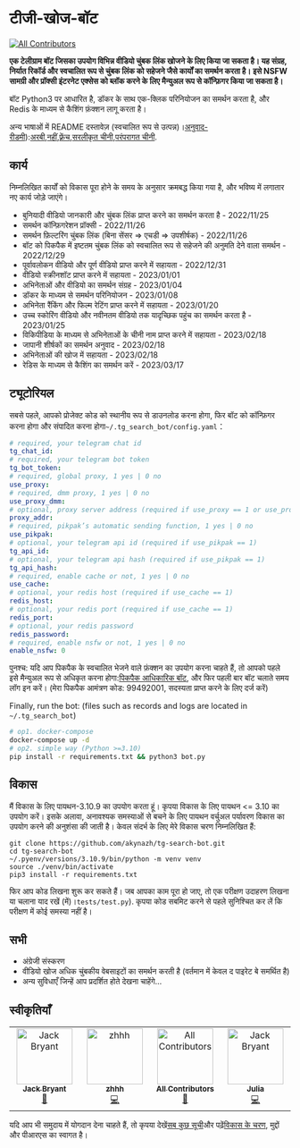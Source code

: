 # टीजी-खोज-बॉट

<!-- ALL-CONTRIBUTORS-BADGE:START - Do not remove or modify this section -->

[![All Contributors](https://img.shields.io/badge/all_contributors-4-orange.svg?style=flat-square)](#contributors-)

<!-- ALL-CONTRIBUTORS-BADGE:END -->

**एक टेलीग्राम बॉट जिसका उपयोग विभिन्न वीडियो चुंबक लिंक खोजने के लिए किया जा सकता है। यह संग्रह, निर्यात रिकॉर्ड और स्वचालित रूप से चुंबक लिंक को सहेजने जैसे कार्यों का समर्थन करता है। इसे NSFW सामग्री और प्रॉक्सी इंटरनेट एक्सेस को ब्लॉक करने के लिए मैन्युअल रूप से कॉन्फ़िगर किया जा सकता है।**

बॉट Python3 पर आधारित है, डॉकर के साथ एक-क्लिक परिनियोजन का समर्थन करता है, और Redis के माध्यम से कैशिंग फ़ंक्शन लागू करता है।

अन्य भाषाओं में README दस्तावेज़ (स्वचालित रूप से उत्पन्न)।[अनुवाद-रीडमी](https://github.com/dephraiim/translate-readme)):[अरबी](./README.ar.md),[नहीं](./README.hi.md),[फ़्रेंच](./README.fr.md),[सरलीकृत चीनी](./README.zh-CN.md),[परंपरागत चीनी](./README.zh-TW.md).

## कार्य

निम्नलिखित कार्यों को विकास पूरा होने के समय के अनुसार क्रमबद्ध किया गया है, और भविष्य में लगातार नए कार्य जोड़े जाएंगे।

-   बुनियादी वीडियो जानकारी और चुंबक लिंक प्राप्त करने का समर्थन करता है - 2022/11/25
-   समर्थन कॉन्फ़िगरेशन प्रॉक्सी - 2022/11/26
-   समर्थन फ़िल्टरिंग चुंबक लिंक (बिना सेंसर => एचडी => उपशीर्षक) - 2022/11/26
-   बॉट को पिकपैक में इष्टतम चुंबक लिंक को स्वचालित रूप से सहेजने की अनुमति देने वाला समर्थन - 2022/12/29
-   पूर्वावलोकन वीडियो और पूर्ण वीडियो प्राप्त करने में सहायता - 2022/12/31
-   वीडियो स्क्रीनशॉट प्राप्त करने में सहायता - 2023/01/01
-   अभिनेताओं और वीडियो का समर्थन संग्रह - 2023/01/04
-   डॉकर के माध्यम से समर्थन परिनियोजन - 2023/01/08
-   अभिनेता रैंकिंग और फिल्म रेटिंग प्राप्त करने में सहायता - 2023/01/20
-   उच्च स्कोरिंग वीडियो और नवीनतम वीडियो तक यादृच्छिक पहुंच का समर्थन करता है - 2023/01/25
-   विकिपीडिया के माध्यम से अभिनेताओं के चीनी नाम प्राप्त करने में सहायता - 2023/02/18
-   जापानी शीर्षकों का समर्थन अनुवाद - 2023/02/18
-   अभिनेताओं की खोज में सहायता - 2023/02/18
-   रेडिस के माध्यम से कैशिंग का समर्थन करें - 2023/03/17

## ट्यूटोरियल

सबसे पहले, आपको प्रोजेक्ट कोड को स्थानीय रूप से डाउनलोड करना होगा, फिर बॉट को कॉन्फ़िगर करना होगा और संपादित करना होगा`~/.tg_search_bot/config.yaml`：

```yaml
# required, your telegram chat id
tg_chat_id:
# required, your telegram bot token
tg_bot_token:
# required, global proxy, 1 yes | 0 no
use_proxy:
# required, dmm proxy, 1 yes | 0 no
use_proxy_dmm:
# optional, proxy server address (required if use_proxy == 1 or use_proxy_dmm == 1)
proxy_addr:
# required, pikpak’s automatic sending function, 1 yes | 0 no
use_pikpak:
# optional, your telegram api id (required if use_pikpak == 1)
tg_api_id:
# optional, your telegram api hash (required if use_pikpak == 1)
tg_api_hash:
# required, enable cache or not, 1 yes | 0 no
use_cache:
# optional, your redis host (required if use_cache == 1)
redis_host:
# optional, your redis port (required if use_cache == 1)
redis_port:
# optional, your redis password
redis_password:
# required, enable nsfw or not, 1 yes | 0 no
enable_nsfw: 0
```

पुनश्च: यदि आप पिकपैक के स्वचालित भेजने वाले फ़ंक्शन का उपयोग करना चाहते हैं, तो आपको पहले इसे मैन्युअल रूप से अधिकृत करना होगा:[पिकपैक आधिकारिक बॉट](https://t.me/PikPak6_Bot), और फिर पहली बार बॉट चलाते समय लॉग इन करें। (मेरा पिकपैक आमंत्रण कोड: 99492001, सदस्यता प्राप्त करने के लिए दर्ज करें)

Finally, run the bot: (files such as records and logs are located in `~/.tg_search_bot`)

```sh
# op1. docker-compose
docker-compose up -d
# op2. simple way (Python >=3.10)
pip install -r requirements.txt && python3 bot.py
```

## विकास

मैं विकास के लिए पायथन-3.10.9 का उपयोग करता हूं। कृपया विकास के लिए पायथन &lt;= 3.10 का उपयोग करें। इसके अलावा, अनावश्यक समस्याओं से बचने के लिए पायथन वर्चुअल पर्यावरण विकास का उपयोग करने की अनुशंसा की जाती है। केवल संदर्भ के लिए मेरे विकास चरण निम्नलिखित हैं:

```shell
git clone https://github.com/akynazh/tg-search-bot.git
cd tg-search-bot
~/.pyenv/versions/3.10.9/bin/python -m venv venv
source ./venv/bin/activate
pip3 install -r requirements.txt
```

फिर आप कोड लिखना शुरू कर सकते हैं। जब आपका काम पूरा हो जाए, तो एक परीक्षण उदाहरण लिखना या चलाना याद रखें (में)।`tests/test.py`). कृपया कोड सबमिट करने से पहले सुनिश्चित कर लें कि परीक्षण में कोई समस्या नहीं है।

## सभी

-   अंग्रेजी संस्करण
-   वीडियो खोज अधिक चुंबकीय वेबसाइटों का समर्थन करती है (वर्तमान में केवल द पाइरेट बे समर्थित है)
-   अन्य सुविधाएँ जिन्हें आप प्रदर्शित होते देखना चाहेंगे...

## स्वीकृतियाँ

<!-- ALL-CONTRIBUTORS-LIST:START - Do not remove or modify this section -->

<!-- prettier-ignore-start -->

<!-- markdownlint-disable -->

<table>
  <tbody>
    <tr>
      <td align="center" valign="top" width="14.28%"><a href="https://akynazh.site"><img src="https://avatars.githubusercontent.com/u/78672905?v=4?s=100" width="100px;" alt="Jack Bryant"/><br /><sub><b>Jack Bryant</b></sub></a><br /><a href="#maintenance-akynazh" title="Maintenance">🚧</a></td>
      <td align="center" valign="top" width="14.28%"><a href="https://github.com/z-hhh"><img src="https://avatars.githubusercontent.com/u/8455958?v=4?s=100" width="100px;" alt="zhhh"/><br /><sub><b>zhhh</b></sub></a><br /><a href="https://github.com/akynazh/tg-search-bot/commits?author=z-hhh" title="Code">💻</a></td>
      <td align="center" valign="top" width="14.28%"><a href="https://allcontributors.org"><img src="https://avatars.githubusercontent.com/u/46410174?v=4?s=100" width="100px;" alt="All Contributors"/><br /><sub><b>All Contributors</b></sub></a><br /><a href="https://github.com/akynazh/tg-search-bot/commits?author=all-contributors" title="Documentation">📖</a></td>
      <td align="center" valign="top" width="14.28%"><a href="https://github.com/JackBryant286"><img src="https://avatars.githubusercontent.com/u/113345781?v=4?s=100" width="100px;" alt="Jack Bryant"/><br /><sub><b>Julia</b></sub></a><br /><a href="https://github.com/akynazh/tg-search-bot/commits?author=JackBryant286" title="Code">💻</a></td>
    </tr>
  </tbody>
</table>

<!-- markdownlint-restore -->

<!-- prettier-ignore-end -->

<!-- ALL-CONTRIBUTORS-LIST:END -->

यदि आप भी समुदाय में योगदान देना चाहते हैं, तो कृपया देखें[सब कुछ सूची](https://github.com/akynazh/tg-search-bot#TODO)और पढ़ें[विकास के चरण](https://github.com/akynazh/tg-search-bot#Development), मुद्दों और पीआरएस का स्वागत है।
